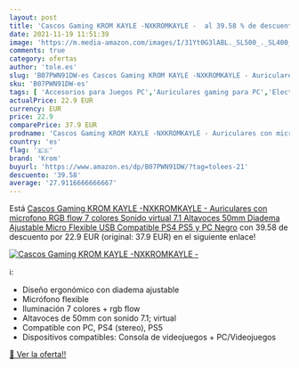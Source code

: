 ```yaml
---
layout: post
title: 'Cascos Gaming KROM KAYLE -NXKROMKAYLE -  al 39.58 % de descuento'
date: 2021-11-19 11:51:39
image: 'https://m.media-amazon.com/images/I/31Yt0G3lABL._SL500_._SL400_.jpg'
comments: true
category: ofertas
author: 'tole.es'
slug: 'B07PWN91DW-es Cascos Gaming KROM KAYLE -NXKROMKAYLE - Auriculares con...'
sku: 'B07PWN91DW-es'
tags: [ 'Accesorios para Juegos PC','Auriculares gaming para PC','Electrónica','Informática','Juegos y Accesorios para PC','Videojuegos','krom','ps4','ps5', ]
actualPrice: 22.9 EUR
currency: EUR
price: 22.9
comparePrice: 37.9 EUR
prodname: 'Cascos Gaming KROM KAYLE -NXKROMKAYLE - Auriculares con microfono  RGB flow 7 colores  Sonido virtual 7.1  Altavoces 50mm  Diadema Ajustable  Micro Flexible  USB  Compatible PS4  PS5 y PC  Negro'
country: 'es'
flag: '🇪🇸'
brand: 'Krom'
buyurl: 'https://www.amazon.es/dp/B07PWN91DW/?tag=tolees-21'
descuento: '39.58'
average: '27.9116666666667'
---
```


Está [Cascos Gaming KROM KAYLE -NXKROMKAYLE - Auriculares con microfono  RGB flow 7 colores  Sonido virtual 7.1  Altavoces 50mm  Diadema Ajustable  Micro Flexible  USB  Compatible PS4  PS5 y PC  Negro](https://www.amazon.es/dp/B07PWN91DW/?tag=tolees-21) con 39.58 de descuento por 22.9 EUR (original: 37.9 EUR) en el siguiente enlace!

[![Cascos Gaming KROM KAYLE -NXKROMKAYLE - ](https://m.media-amazon.com/images/I/31Yt0G3lABL._SL500_._SL400_.jpg)](https://www.amazon.es/dp/B07PWN91DW/?tag=tolees-21)

ℹ️:

- Diseño ergonómico con diadema ajustable
- Micrófono flexible
- Iluminación 7 colores + rgb flow
- Altavoces de 50mm con sonido 7.1; virtual
- Compatible con PC, PS4 (stereo), PS5
- Dispositivos compatibles: Consola de videojuegos + PC/Videojuegos

[🛒 Ver la oferta!!](https://www.amazon.es/dp/B07PWN91DW/?tag=tolees-21)
